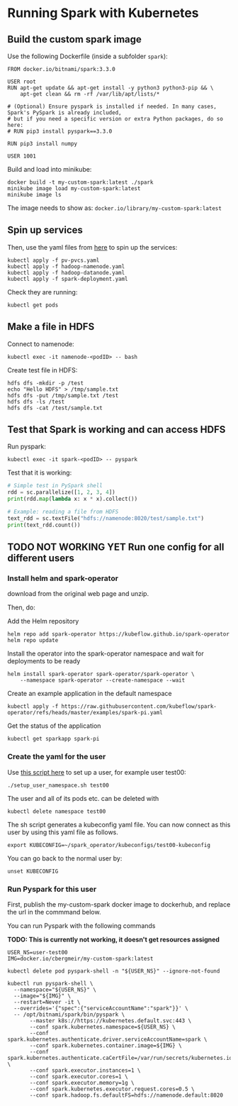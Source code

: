 # Running Spark with Kubernetes

## Build the custom spark image

Use the following Dockerfile (inside a subfolder `spark`):

```
FROM docker.io/bitnami/spark:3.3.0

USER root
RUN apt-get update && apt-get install -y python3 python3-pip && \
    apt-get clean && rm -rf /var/lib/apt/lists/*

# (Optional) Ensure pyspark is installed if needed. In many cases, Spark's PySpark is already included,
# but if you need a specific version or extra Python packages, do so here:
# RUN pip3 install pyspark==3.3.0

RUN pip3 install numpy

USER 1001

```

Build and load into minikube:

```
docker build -t my-custom-spark:latest ./spark
minikube image load my-custom-spark:latest
minikube image ls
```

The image needs to show as: `docker.io/library/my-custom-spark:latest`

## Spin up services

Then, use the yaml files from [here](spark_k8s.zip) to spin up the services:

```
kubectl apply -f pv-pvcs.yaml
kubectl apply -f hadoop-namenode.yaml
kubectl apply -f hadoop-datanode.yaml
kubectl apply -f spark-deployment.yaml
```

Check they are running:

```
kubectl get pods
```

## Make a file in HDFS

Connect to namenode:

```
kubectl exec -it namenode-<podID> -- bash
```

Create test file in HDFS:

```
hdfs dfs -mkdir -p /test
echo "Hello HDFS" > /tmp/sample.txt
hdfs dfs -put /tmp/sample.txt /test
hdfs dfs -ls /test
hdfs dfs -cat /test/sample.txt
```

## Test that Spark is working and can access HDFS

Run pyspark:

```
kubectl exec -it spark-<podID> -- pyspark
```

Test that it is working:

```python
# Simple test in PySpark shell
rdd = sc.parallelize([1, 2, 3, 4])
print(rdd.map(lambda x: x * x).collect())

# Example: reading a file from HDFS
text_rdd = sc.textFile("hdfs://namenode:8020/test/sample.txt")
print(text_rdd.count())
```

## TODO NOT WORKING YET Run one config for all different users

### Install helm and spark-operator

download from the original web page and unzip.

Then, do:

Add the Helm repository

```
helm repo add spark-operator https://kubeflow.github.io/spark-operator
helm repo update
```

Install the operator into the spark-operator namespace and wait for deployments to be ready

```
helm install spark-operator spark-operator/spark-operator \
    --namespace spark-operator --create-namespace --wait
```

Create an example application in the default namespace

```
kubectl apply -f https://raw.githubusercontent.com/kubeflow/spark-operator/refs/heads/master/examples/spark-pi.yaml
```

Get the status of the application

```
kubectl get sparkapp spark-pi
``` 

### Create the yaml for the user

Use [this script here](setup_user_namespace.sh) to set up a user, for example user test00:

```
./setup_user_namespace.sh test00
```

The user and all of its pods etc. can be deleted with

```
kubectl delete namespace test00
```

The sh script generates a kubeconfig yaml file. You can now connect as this user by using this yaml file as follows.

```
export KUBECONFIG=~/spark_operator/kubeconfigs/test00-kubeconfig
```

You can go back to the normal user by:

```
unset KUBECONFIG
```

### Run Pyspark for this user

First, publish the my-custom-spark docker image to dockerhub, and replace the url in the commmand below.

You can run Pyspark with the following commands

**TODO: This is currently not working, it doesn't get resources assigned**

```
USER_NS=user-test00
IMG=docker.io/cbergmeir/my-custom-spark:latest

kubectl delete pod pyspark-shell -n "${USER_NS}" --ignore-not-found

kubectl run pyspark-shell \
  --namespace="${USER_NS}" \
  --image="${IMG}" \
  --restart=Never -it \
  --overrides='{"spec":{"serviceAccountName":"spark"}}' \
  -- /opt/bitnami/spark/bin/pyspark \
       --master k8s://https://kubernetes.default.svc:443 \
       --conf spark.kubernetes.namespace=${USER_NS} \
       --conf spark.kubernetes.authenticate.driver.serviceAccountName=spark \
       --conf spark.kubernetes.container.image=${IMG} \
       --conf spark.kubernetes.authenticate.caCertFile=/var/run/secrets/kubernetes.io/serviceaccount/ca.crt \
       --conf spark.executor.instances=1 \
       --conf spark.executor.cores=1 \
       --conf spark.executor.memory=1g \
       --conf spark.kubernetes.executor.request.cores=0.5 \
       --conf spark.hadoop.fs.defaultFS=hdfs://namenode.default:8020
```

